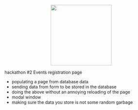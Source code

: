 <p align="center"><img src="https://user-images.githubusercontent.com/104372730/177031696-a80a46f0-6e01-41e1-83af-ebb5eb9bc3cf.png" height="200"></a></p>

hackathon #2 Events registration page

- populating a page from database data
- sending data from form to be stored in the database
- doing the above without an annoying reloading of the page
- modal window
- making sure the data you store is not some random garbage


